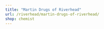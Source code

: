 ```yaml
---
title: "Martin Drugs of Riverhead"
url: /riverhead/martin-drugs-of-riverhead/
shop: chemist
---
```

